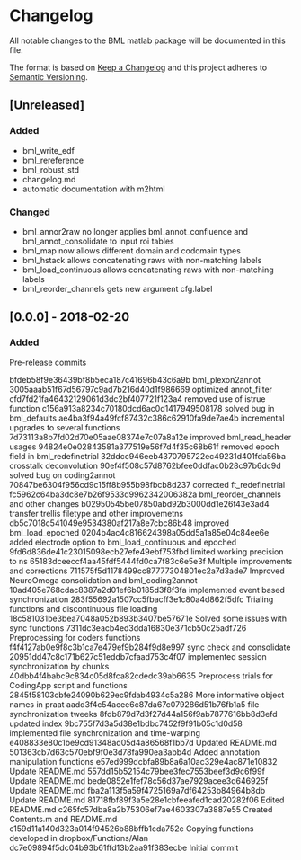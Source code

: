 # Changelog
All notable changes to the BML matlab package will be documented in this file.

The format is based on [Keep a Changelog](http://keepachangelog.com/en/1.0.0/)
and this project adheres to [Semantic Versioning](http://semver.org/spec/v2.0.0.html).

## [Unreleased]

### Added
- bml_write_edf
- bml_rereference
- bml_robust_std
- changelog.md
- automatic documentation with m2html



### Changed
- bml_annor2raw no longer applies bml_annot_confluence and bml_annot_consolidate to input roi tables
- bml_map now allows different domain and codomain types
- bml_hstack allows concatenating raws with non-matching labels
- bml_load_continuous allows concatenating raws with non-matching labels
- bml_reorder_channels gets new argument cfg.label

## [0.0.0] - 2018-02-20
### Added

Pre-release commits

bfdeb58f9e36439bf8b5eca187c41696b43c6a9b bml_plexon2annot
3005aaab51f67d56797c9ad7b216d40d1f986669 optimized annot_filter
cfd7fd21fa46432129061d3dc2bf407721f123a4 removed use of istrue function
c156a913a8234c70180dcd6ac0d1417949508178 solved bug in bml_defaults
ae4ba3f94a49fcf87432c386c62910fa9de7ae4b incremental upgrades to several functions
7d73113a8b7fd02d70e05aae08374e7c07a8a12e improved bml_read_header usages
94824e0e02843581a377519e56f7d4f35c68b61f removed epoch field in bml_redefinetrial
32ddcc946eeb4370795722ec49231d401fda56ba crosstalk deconvolution
90ef4f508c57d8762bfee0ddfac0b28c97b6dc9d solved bug on coding2annot
70847be6304f956cd9c15ff8b955b98fbcb8d237 corrected ft_redefinetrial
fc5962c64ba3dc8e7b26f9533d9962342006382a bml_reorder_channels and other changes
b02950545be07850abd92b3000dd1e26f43e3ad4 transfer trellis filetype and other improvemetns
db5c7018c541049e9534380af217a8e7cbc86b48 improved bml_load_epoched
0204b4ac4c816624398a05dd5a1a85e04c84ee6e added electrode option to bml_load_continuous and epoched
9fd6d836de41c23015098ecb27efe49ebf753fbd limited working precision to ns
65183dceeccf4aa45fdf5444fd0ca7f83c6e5e3f Multiple improvements and corrections
711575f5d1178499cc87777304801ec2a7d3ade7 Improved NeuroOmega consolidation and bml_coding2annot
10ad405e768cdac8387a2d01ef6b0185d3f8f3fa implemented event based synchronization
283f55692a1507cc5fbacff3e1c80a4d862f5dfc Trialing functions and discontinuous file loading
18c581031be3bea7048a052b893b3407be57671e Solved some issues with sync functions
7311dc3eacb4ed3dda16830e371cb50c25adf726 Preprocessing for coders functions
f4f4127ab0e9f8c3b1ca7e479ef9b284f9d8e997 sync check and consolidate
20951dd47c8c171b627c51eddb7cfaad753c4f07 implemented session synchronization by chunks
40dbb4f4babc9c834c05d8fca82cdedc39ab6635 Preprocess trials for CodingApp script and functions
2845f58103cbfe24090b629ec9fdab4934c5a286 More informative object names in praat
aadd3f4c54acee6c87da67c079286d51b76fb1a5 file synchronization tweeks
8fdb879d7d3f27d44a156f9ab7877616bb8d3efd updated index
9bc755f7d3a5d38e1bdbc7452f9f91b05c1d0d58 implemented file synchronization and time-warping
e408833e80c1be9cd91348ad05d4a86568f1bb7d Updated README.md
501363cb7d63c570ebf9f0e3d78fa990ea3abb4d Added annotation manipulation functions
e57ed999dcbfa89b8a6a10ac329e4ac871e10832 Update README.md
557dd15b52154c79bee3fec7553beef3d9c6f99f Update README.md
bede0852e1fef78c56d37ae7929acee3d646925f Update README.md
fba2a113f5a59f4725169a7df64253b84964b8db Update README.md
81718fbf89f3a5e28e1cbfeeafed1cad20282f06 Edited README.md
c265fc57dba8a2b75306ef7ae4603307a3887e55 Created Contents.m and README.md
c159d11a140d323a014f94526b88bffb1cda752c Copying functions developed in dropbox/Functions/Alan
dc7e09894f5dc04b93b61ffd13b2aa91f383ecbe Initial commit
